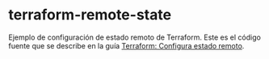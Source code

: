# terraform-remote-state

Ejemplo de configuración de estado remoto de Terraform.
Este es el código fuente que se describe en la guía
[Terraform: Configura estado remoto](https://google.com).